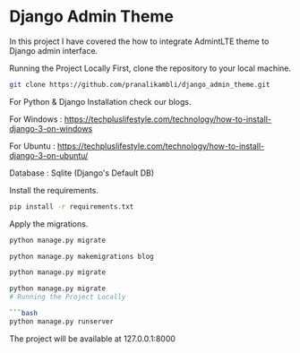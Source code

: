 # Django Admin Theme

In this project I have covered the how to integrate AdmintLTE theme to Django admin interface.

Running the Project Locally First, clone the repository to your local machine.
```bash
git clone https://github.com/pranalikambli/django_admin_theme.git
```

For Python & Django Installation check our blogs.

For Windows : https://techpluslifestyle.com/technology/how-to-install-django-3-on-windows

For Ubuntu :  https://techpluslifestyle.com/technology/how-to-install-django-3-on-ubuntu/

Database : Sqlite (Django's Default DB)

Install the requirements.
```bash
pip install -r requirements.txt
```

Apply the migrations.
```bash
python manage.py migrate 
```
```bash
python manage.py makemigrations blog
```
```bash
python manage.py migrate
```

```bash
python manage.py migrate
# Running the Project Locally

```bash
python manage.py runserver 
```
The project will be available at 127.0.0.1:8000
